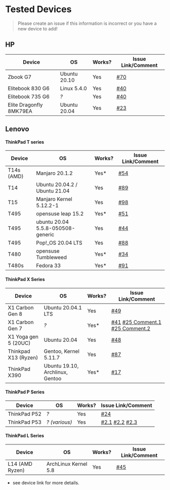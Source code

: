 # Tested Devices

> Please create an issue if this information is incorrect or you have a new device to add!

## HP

| Device                  | OS           | Works? | Issue Link/Comment                                           |
| ----------------------- | ------------ | ------ | ------------------------------------------------------------ |
| Zbook G7                | Ubuntu 20.10 | Yes    | [#70](https://github.com/xmm7360/xmm7360-pci/issues/70#issue-810595315) |
| Elitebook 830 G6        | Linux 5.4.0  | Yes    | [#40](https://github.com/xmm7360/xmm7360-pci/issues/40)      |
| Elitebook 735 G6        | *?*          | Yes    | [#40](https://github.com/xmm7360/xmm7360-pci/issues/40)      |
| Elite Dragonfly 8MK79EA | Ubuntu 20.04 | Yes    | [#23](https://github.com/xmm7360/xmm7360-pci/issues/23)      |

## Lenovo

#### ThinkPad T series


| Device     | OS                                     | Works? | Issue Link/Comment                                           |
| ---------- | -------------------------------------- | ------ | ------------------------------------------------------------ |
| T14s (AMD) | Manjaro 20.1.2                         | Yes*   | [#54](https://github.com/xmm7360/xmm7360-pci/issues/54)      |
| T14        | Ubuntu 20.04.2 / Ubuntu 21.04          | Yes    | [#89](https://github.com/xmm7360/xmm7360-pci/issues/89)      |
| T15        | Manjaro Kernel 5.12.2-1                | Yes    | [#98](https://github.com/xmm7360/xmm7360-pci/issues/98)      |
| T495       | opensuse leap 15.2                     | Yes*   | [#51](https://github.com/xmm7360/xmm7360-pci/issues/51)      |
| T495       | ubuntu 20.04<br />5.5.8-050508-generic | Yes    | [#44](https://github.com/xmm7360/xmm7360-pci/issues/44)      |
| T495       | Pop!_OS 20.04 LTS                      | Yes    | [#88](https://github.com/xmm7360/xmm7360-pci/issues/88)      |
| T480       | opensuse Tumbleweed                    | Yes*   | [#34](https://github.com/xmm7360/xmm7360-pci/issues/34#issuecomment-608655279) |
| T480s      | Fedora 33                              | Yes*   | [#91](https://github.com/xmm7360/xmm7360-pci/issues/91)      |

#### ThinkPad X Series

| Device               | OS                              | Works? | Issue Link/Comment                                           |
| -------------------- | ------------------------------- | ------ | ------------------------------------------------------------ |
| X1 Carbon Gen 8      | Ubuntu 20.04.1 LTS              | Yes    | [#49](https://github.com/xmm7360/xmm7360-pci/issues/49)      |
| X1 Carbon Gen 7      | *?*                             | Yes*   | [#41](https://github.com/xmm7360/xmm7360-pci/issues/41) [#25 Comment.1](https://github.com/xmm7360/xmm7360-pci/issues/25#issuecomment-590215108) [#25 Comment.2](https://github.com/xmm7360/xmm7360-pci/issues/25#issuecomment-721506784) |
| X1 Yoga gen 5 (20UC) | Ubuntu 20.04                    | Yes    | [#48](https://github.com/xmm7360/xmm7360-pci/issues/48)      |
| Thinkpad X13 (Ryzen) | Gentoo, Kernel 5.11.7           | Yes    | [#87](https://github.com/xmm7360/xmm7360-pci/issues/87)      |
| ThinkPad X390        | Ubuntu 19.10, Archlinux, Gentoo | Yes*   | [#17](https://github.com/xmm7360/xmm7360-pci/issues/17)      |

#### ThinkPad P Series

| Device       | OS            | Works? | Issue Link/Comment                                           |
| ------------ | ------------- | ------ | ------------------------------------------------------------ |
| ThinkPad P52 | *?*           | Yes    | [#24](https://github.com/xmm7360/xmm7360-pci/issues/24)      |
| ThinkPad P53 | *? (various)* | Yes    | [#2.1](https://github.com/xmm7360/xmm7360-pci/issues/2#issuecomment-574969366) [#2.2](https://github.com/xmm7360/xmm7360-pci/issues/2#issuecomment-605488944) [#2.3](https://github.com/xmm7360/xmm7360-pci/issues/2#issuecomment-713308447) |

#### ThinkPad L Series

| Device          | OS                   | Works? | Issue Link/Comment                                      |
| --------------- | -------------------- | ------ | ------------------------------------------------------- |
| L14 (AMD Ryzen) | ArchLinux Kernel 5.8 | Yes    | [#45](https://github.com/xmm7360/xmm7360-pci/issues/45) |

* see device link for more details.

